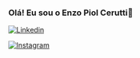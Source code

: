 ### Olá! Eu sou o Enzo Piol Cerutti👋

[![Linkedin](https://img.shields.io/badge/LinkedIn-0077B5?style=for-the-badge&logo=linkedin&logoColor=white)](https://www.linkedin.com/in/enzo-piol-cerutti-b4ba8a345/)

[![Instagram](https://img.shields.io/badge/Instagram-E4405F?style=for-the-badge&logo=instagram&logoColor=white)](https://www.instagram.com/enzocerutti_/)

